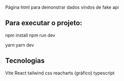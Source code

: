 Página html para demonstrar dados vindos de fake api

## Para executar o projeto:

npm install
npm run dev

yarn
yarn dev

## Tecnologias

Vite
React
tailwind css
reacharts (gráfico)
typescript
